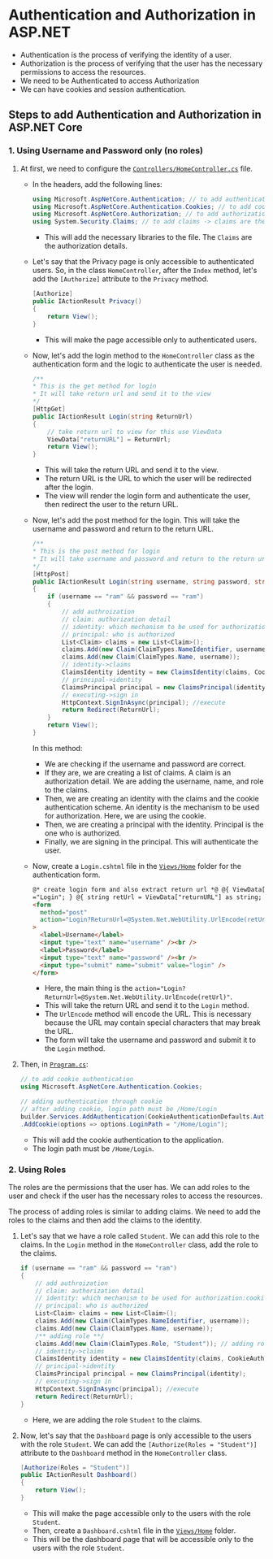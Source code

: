 ﻿# Authentication and Authorization in ASP.NET

- Authentication is the process of verifying the identity of a user.
- Authorization is the process of verifying that the user has the necessary permissions to access the resources.
- We need to be Authenticated to access Authorization
- We can have cookies and session authentication.

## Steps to add Authentication and Authorization in ASP.NET Core

### 1. Using Username and Password only (no roles)

1. At first, we need to configure the [`Controllers/HomeController.cs`](Controllers/HomeController.cs) file.

   - In the headers, add the following lines:

     ```c#
     using Microsoft.AspNetCore.Authentication; // to add authentication
     using Microsoft.AspNetCore.Authentication.Cookies; // to add cookie
     using Microsoft.AspNetCore.Authorization; // to add authorization
     using System.Security.Claims; // to add claims -> claims are the authorization details
     ```

     - This will add the necessary libraries to the file. The `Claims` are the authorization details.

   - Let's say that the Privacy page is only accessible to authenticated users. So, in the class `HomeController`, after the `Index` method, let's add the `[Authorize]` attribute to the `Privacy` method.

     ```c#
     [Authorize]
     public IActionResult Privacy()
     {
         return View();
     }
     ```

     - This will make the page accessible only to authenticated users.

   - Now, let's add the login method to the `HomeController` class as the authentication form and the logic to authenticate the user is needed.

     ```c#
     /**
     * This is the get method for login
     * It will take return url and send it to the view
     */
     [HttpGet]
     public IActionResult Login(string ReturnUrl)
     {
         // take return url to view for this use ViewData
         ViewData["returnURL"] = ReturnUrl;
         return View();
     }
     ```

     - This will take the return URL and send it to the view.
     - The return URL is the URL to which the user will be redirected after the login.
     - The view will render the login form and authenticate the user, then redirect the user to the return URL.

   - Now, let's add the post method for the login. This will take the username and password and return to the return URL.

     ```c#
     /**
     * This is the post method for login
     * It will take username and password and return to the return url
     */
     [HttpPost]
     public IActionResult Login(string username, string password, string ReturnUrl)
     {
         if (username == "ram" && password == "ram")
         {
             // add authroization
             // claim: authorization detail
             // identity: which mechanism to be used for authorization:cookie
             // principal: who is authorized
             List<Claim> claims = new List<Claim>();
             claims.Add(new Claim(ClaimTypes.NameIdentifier, username));
             claims.Add(new Claim(ClaimTypes.Name, username));
             // identity->claims
             ClaimsIdentity identity = new ClaimsIdentity(claims, CookieAuthenticationDefaults.AuthenticationScheme);
             // principal->identity
             ClaimsPrincipal principal = new ClaimsPrincipal(identity);
             // executing->sign in
             HttpContext.SignInAsync(principal); //execute
             return Redirect(ReturnUrl);
         }
         return View();
     }
     ```

     In this method:

     - We are checking if the username and password are correct.
     - If they are, we are creating a list of claims. A claim is an authorization detail. We are adding the username, name, and role to the claims.
     - Then, we are creating an identity with the claims and the cookie authentication scheme. An identity is the mechanism to be used for authorization. Here, we are using the cookie.
     - Then, we are creating a principal with the identity. Principal is the one who is authorized.
     - Finally, we are signing in the principal. This will authenticate the user.

   - Now, create a `Login.cshtml` file in the [`Views/Home`](Views/Home) folder for the authentication form.

     ```html
     @* create login form and also extract return url *@ @{ ViewData["Title"]
     ="Login"; } @{ string retUrl = ViewData["returnURL"] as string; }
     <form
       method="post"
       action="Login?ReturnUrl=@System.Net.WebUtility.UrlEncode(retUrl)"
     >
       <label>Username</label>
       <input type="text" name="username" /><br />
       <label>Password</label>
       <input type="text" name="password" /><br />
       <input type="submit" name="submit" value="login" />
     </form>
     ```

     - Here, the main thing is the `action="Login?ReturnUrl=@System.Net.WebUtility.UrlEncode(retUrl)"`.
     - This will take the return URL and send it to the `Login` method.
     - The `UrlEncode` method will encode the URL. This is necessary because the URL may contain special characters that may break the URL.
     - The form will take the username and password and submit it to the `Login` method.

2. Then, in [`Program.cs`](Program.cs):

   ```c#
   // to add cookie authentication
   using Microsoft.AspNetCore.Authentication.Cookies;

   // adding authentication through cookie
   // after adding cookie, login path must be /Home/Login
   builder.Services.AddAuthentication(CookieAuthenticationDefaults.AuthenticationScheme)
   .AddCookie(options => options.LoginPath = "/Home/Login");
   ```

   - This will add the cookie authentication to the application.
   - The login path must be `/Home/Login`.

### 2. Using Roles

The roles are the permissions that the user has. We can add roles to the user and check if the user has the necessary roles to access the resources.

The process of adding roles is similar to adding claims. We need to add the roles to the claims and then add the claims to the identity.

1. Let's say that we have a role called `Student`. We can add this role to the claims. In the `Login` method in the `HomeController` class, add the role to the claims.

   ```c#
   if (username == "ram" && password == "ram")
   {
       // add authroization
       // claim: authorization detail
       // identity: which mechanism to be used for authorization:cookie
       // principal: who is authorized
       List<Claim> claims = new List<Claim>();
       claims.Add(new Claim(ClaimTypes.NameIdentifier, username));
       claims.Add(new Claim(ClaimTypes.Name, username));
       /** adding role **/
       claims.Add(new Claim(ClaimTypes.Role, "Student")); // adding role
       // identity->claims
       ClaimsIdentity identity = new ClaimsIdentity(claims, CookieAuthenticationDefaults.AuthenticationScheme);
       // principal->identity
       ClaimsPrincipal principal = new ClaimsPrincipal(identity);
       // executing->sign in
       HttpContext.SignInAsync(principal); //execute
       return Redirect(ReturnUrl);
   }
   ```

   - Here, we are adding the role `Student` to the claims.

2. Now, let's say that the `Dashboard` page is only accessible to the users with the role `Student`. We can add the `[Authorize(Roles = "Student")]` attribute to the `Dashboard` method in the `HomeController` class.

   ```c#
   [Authorize(Roles = "Student")]
   public IActionResult Dashboard()
   {
       return View();
   }
   ```

   - This will make the page accessible only to the users with the role `Student`.
   - Then, create a `Dashboard.cshtml` file in the [`Views/Home`](Views/Home) folder.
   - This will be the dashboard page that will be accessible only to the users with the role `Student`.
